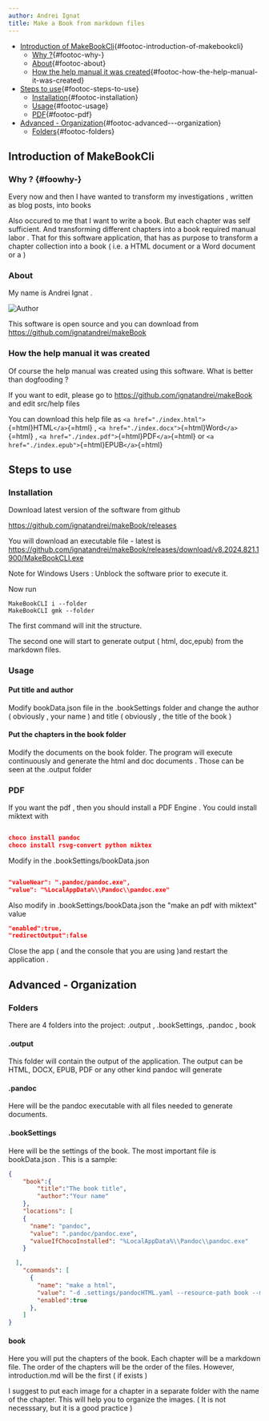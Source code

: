 ```yaml
---
author: Andrei Ignat
title: Make a Book from markdown files
---
```


-   [Introduction of
    MakeBookCli](#introduction-of-makebookcli){#footoc-introduction-of-makebookcli}
    -   [Why ?](#why-){#footoc-why-}
    -   [About](#about){#footoc-about}
    -   [How the help manual it was
        created](#how-the-help-manual-it-was-created){#footoc-how-the-help-manual-it-was-created}
-   [Steps to use](#steps-to-use){#footoc-steps-to-use}
    -   [Installation](#installation){#footoc-installation}
    -   [Usage](#usage){#footoc-usage}
    -   [PDF](#pdf){#footoc-pdf}
-   [Advanced -
    Organization](#advanced---organization){#footoc-advanced---organization}
    -   [Folders](#folders){#footoc-folders}

## Introduction of MakeBookCli

### Why ? {#foowhy-}

Every now and then I have wanted to transform my investigations ,
written as blog posts, into books

Also occured to me that I want to write a book. But each chapter was
self sufficient. And transforming different chapters into a book
required manual labor . That for this software application, that has as
purpose to transform a chapter collection into a book ( i.e. a HTML
document or a Word document or a )

### About

My name is Andrei Ignat .

![Author](./Introduction_Assets/author.jpg "Author")

This software is open source and you can download from
<https://github.com/ignatandrei/makeBook>

### How the help manual it was created

Of course the help manual was created using this software. What is
better than dogfooding ?

If you want to edit, please go to
<https://github.com/ignatandrei/makeBook> and edit src/help files

You can download this help file as
`<a href="./index.html">`{=html}HTML`</a>`{=html} ,
`<a href="./index.docx">`{=html}Word`</a>`{=html} ,
`<a href="./index.pdf">`{=html}PDF`</a>`{=html} or
`<a href="./index.epub">`{=html}EPUB`</a>`{=html}

## Steps to use

### Installation

Download latest version of the software from github

<https://github.com/ignatandrei/makeBook/releases>

You will download an executable file - latest is
<https://github.com/ignatandrei/makeBook/releases/download/v8.2024.821.1900/MakeBookCLI.exe>

Note for Windows Users : Unblock the software prior to execute it.

Now run

    MakeBookCLI i --folder 
    MakeBookCLI gmk --folder

The first command will init the structure.

The second one will start to generate output ( html, doc,epub) from the
markdown files.

### Usage

#### Put title and author

Modify bookData.json file in the .bookSettings folder and change the
author ( obviously , your name ) and title ( obviously , the title of
the book )

#### Put the chapters in the book folder

Modify the documents on the book folder. The program will execute
continuously and generate the html and doc documents . Those can be seen
at the .output folder

### PDF

If you want the pdf , then you should install a PDF Engine . You could
install miktext with

``` json

choco install pandoc
choco install rsvg-convert python miktex
```

Modify in the .bookSettings/bookData.json

``` json

"valueNear": ".pandoc/pandoc.exe",
"value": "%LocalAppData%\\Pandoc\\pandoc.exe"
```

Also modify in .bookSettings/bookData.json the \"make an pdf with
miktext\" value

``` json
"enabled":true,
"redirectOutput":false
```

Close the app ( and the console that you are using )and restart the
application .

## Advanced - Organization

### Folders

There are 4 folders into the project: .output , .bookSettings, .pandoc ,
book

#### .output

This folder will contain the output of the application. The output can
be HTML, DOCX, EPUB, PDF or any other kind pandoc will generate

#### .pandoc

Here will be the pandoc executable with all files needed to generate
documents.

#### .bookSettings

Here will be the settings of the book. The most important file is
bookData.json . This is a sample:

``` json
{
    "book":{
        "title":"The book title",
        "author":"Your name"
    },
    "locations": [
    {
      "name": "pandoc",
      "value": ".pandoc/pandoc.exe",
      "valueIfChocoInstalled": "%LocalAppData%\\Pandoc\\pandoc.exe"
    }

  ],
    "commands": [
      {
        "name": "make a html",
        "value": "-d .settings/pandocHTML.yaml --resource-path book --metadata=title:\"{title}\" --metadata=author:\"{author}\" --title \"{title}\" -o .output/index.html",
        "enabled":true
      },      
    ]
}
```

#### book

Here you will put the chapters of the book. Each chapter will be a
markdown file. The order of the chapters will be the order of the files.
However, introduction.md will be the first ( if exists )

I suggest to put each image for a chapter in a separate folder with the
name of the chapter. This will help you to organize the images. ( It is
not necesssary, but it is a good practice )
